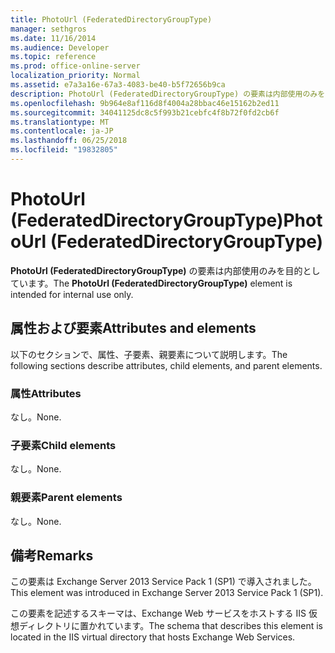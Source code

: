 ```yaml
---
title: PhotoUrl (FederatedDirectoryGroupType)
manager: sethgros
ms.date: 11/16/2014
ms.audience: Developer
ms.topic: reference
ms.prod: office-online-server
localization_priority: Normal
ms.assetid: e7a3a16e-67a3-4083-be40-b5f72656b9ca
description: PhotoUrl (FederatedDirectoryGroupType) の要素は内部使用のみを目的としています。
ms.openlocfilehash: 9b964e8af116d8f4004a28bbac46e15162b2ed11
ms.sourcegitcommit: 34041125dc8c5f993b21cebfc4f8b72f0fd2cb6f
ms.translationtype: MT
ms.contentlocale: ja-JP
ms.lasthandoff: 06/25/2018
ms.locfileid: "19832805"
---
```

# <a name="photourl-federateddirectorygrouptype"></a><span data-ttu-id="078ef-103">PhotoUrl (FederatedDirectoryGroupType)</span><span class="sxs-lookup"><span data-stu-id="078ef-103">PhotoUrl (FederatedDirectoryGroupType)</span></span>

<span data-ttu-id="078ef-104">**PhotoUrl (FederatedDirectoryGroupType)** の要素は内部使用のみを目的としています。</span><span class="sxs-lookup"><span data-stu-id="078ef-104">The **PhotoUrl (FederatedDirectoryGroupType)** element is intended for internal use only.</span></span> 

## <a name="attributes-and-elements"></a><span data-ttu-id="078ef-105">属性および要素</span><span class="sxs-lookup"><span data-stu-id="078ef-105">Attributes and elements</span></span>

<span data-ttu-id="078ef-106">以下のセクションで、属性、子要素、親要素について説明します。</span><span class="sxs-lookup"><span data-stu-id="078ef-106">The following sections describe attributes, child elements, and parent elements.</span></span>
  
### <a name="attributes"></a><span data-ttu-id="078ef-107">属性</span><span class="sxs-lookup"><span data-stu-id="078ef-107">Attributes</span></span>

<span data-ttu-id="078ef-108">なし。</span><span class="sxs-lookup"><span data-stu-id="078ef-108">None.</span></span>
  
### <a name="child-elements"></a><span data-ttu-id="078ef-109">子要素</span><span class="sxs-lookup"><span data-stu-id="078ef-109">Child elements</span></span>

<span data-ttu-id="078ef-110">なし。</span><span class="sxs-lookup"><span data-stu-id="078ef-110">None.</span></span>
  
### <a name="parent-elements"></a><span data-ttu-id="078ef-111">親要素</span><span class="sxs-lookup"><span data-stu-id="078ef-111">Parent elements</span></span>

<span data-ttu-id="078ef-112">なし。</span><span class="sxs-lookup"><span data-stu-id="078ef-112">None.</span></span>
  
## <a name="remarks"></a><span data-ttu-id="078ef-113">備考</span><span class="sxs-lookup"><span data-stu-id="078ef-113">Remarks</span></span>

<span data-ttu-id="078ef-114">この要素は Exchange Server 2013 Service Pack 1 (SP1) で導入されました。</span><span class="sxs-lookup"><span data-stu-id="078ef-114">This element was introduced in Exchange Server 2013 Service Pack 1 (SP1).</span></span>
  
<span data-ttu-id="078ef-115">この要素を記述するスキーマは、Exchange Web サービスをホストする IIS 仮想ディレクトリに置かれています。</span><span class="sxs-lookup"><span data-stu-id="078ef-115">The schema that describes this element is located in the IIS virtual directory that hosts Exchange Web Services.</span></span>
  

